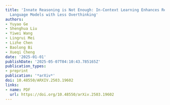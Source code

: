 ```yaml
---
title: 'Innate Reasoning is Not Enough: In-Context Learning Enhances Reasoning Large
  Language Models with Less Overthinking'
authors:
- Yuyao Ge
- Shenghua Liu
- Yiwei Wang
- Lingrui Mei
- Lizhe Chen
- Baolong Bi
- Xueqi Cheng
date: '2025-01-01'
publishDate: '2025-05-07T04:10:43.785165Z'
publication_types:
- preprint
publication: '*arXiv*'
doi: 10.48550/ARXIV.2503.19602
links:
- name: PDF
  url: https://doi.org/10.48550/arXiv.2503.19602
---
```

